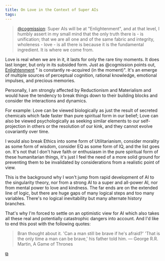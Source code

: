 ```yaml
---
title: On Love in the Context of Super AIs
tags: 
---
```


> [@cogmission](https://discourse.numenta.org/u/cogmission): Super AIs will be at "Enlightenment", and at that level, I humbly assert in my small mind that the only truth there is - is unification; that we are all one and of the same fabric and integrity, wholeness - love - is all there is because it is the fundamental ingredient. It is where we come from.

Love is real when we are in it, it lasts for only the rare tiny moments. It does last longer, but only in its subsided form. Just as @cogmission points out, [Enlightenment](http://plato.stanford.edu/entries/enlightenment/) " is constantly re-acquired (in the moment)". It's an emerge of multiple sources of perceptual cognition, rational knowledge, emotional impulses, and precious memories.

Personally, I am strongly affected by Reductionism and Materialism and would have the tendency to break things down to their building blocks and consider the interactions and dynamics.

For example: Love can be viewed biologically as just the result of secreted chemicals which fade faster than pure spiritual form in our belief; Love can also be viewed psychologically as seeking similar elements to our self-projection in others or the resolution of our kink, and they cannot evolve covariantly over time.

I would also break Ethics into some form of Utilitarianism, consider morality as some form of wisdom, consider EQ as some form of IQ, and the list goes on. It's not that I don't have faith or enthusiasm in the pure spiritual form of these humanitarian things, it's just I feel the need of a more solid ground for preventing them to be invalidated by considerations from a realistic point of view.

This is the background why I won't jump from rapid development of AI to the singularity theory, nor from a strong AI to a super and all-power AI, nor from mental power to love and kindness. The far ends are on the extended line of logic, but there are huge gaps of many logical steps and too many variables. There's no logical inevitability but many alternate history branches.

That's why I'm forced to settle on an optimistic view for AI which also takes all these real and potentially catastrophic dangers into account. And I'd like to end this post with the following quotes:

> Bran thought about it. 'Can a man still be brave if he's afraid?'
'That is the only time a man can be brave,' his father told him.
> ― George R.R. Martin, A Game of Thrones

[&#x29c9;](https://discourse.numenta.org/t/singularity-anticipation-of-doomsday/349/19?u=utensil)
